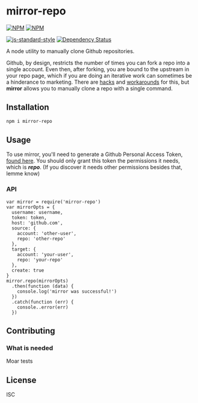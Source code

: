 # mirror-repo
[![NPM](https://nodei.co/npm/mirror-repo.png?downloads=true)](https://nodei.co/npm/mirror-repo/)
[![NPM](https://nodei.co/npm-dl/mirror-repo.png?months=3&height=2)](https://nodei.co/npm/mirror-repo/)

[![js-standard-style](https://img.shields.io/badge/code%20style-standard-brightgreen.svg)](https://github.com/feross/standard)
[![Dependency Status](https://david-dm.org/therebelrobot/mirror.svg)](https://david-dm.org/therebelrobot/mirror)

A node utility to manually clone Github repositories.

 Github, by design, restricts the number of times you can fork a repo into a single account. Even then, after forking, you are bound to the upstream in your repo page, which if you are doing an iterative work can sometimes be a hinderance to marketing. There are [hacks](https://adrianshort.org/create-multiple-forks-of-a-github-repo/) and [workarounds](https://help.github.com/articles/duplicating-a-repository/) for this, but **mirror** allows you to manually clone a repo with a single command.

## Installation

```bash
npm i mirror-repo
```

## Usage

To use mirror, you'll need to generate a Github Personal Access Token, [found here](https://github.com/settings/tokens). You should only grant this token the permissions it needs, which is ***repo***. (If you discover it needs other permissions besides that, lemme know)

### API

```
var mirror = require('mirror-repo')
var mirrorOpts = {
  username: username,
  token: token,
  host: 'github.com',
  source: {
    account: 'other-user',
    repo: 'other-repo'
  },
  target: {
    account: 'your-user',
    repo: 'your-repo'
  },
  create: true
}
mirror.repo(mirrorOpts)
  .then(function (data) {
    console.log('mirror was successful!')
  })
  .catch(function (err) {
    console..error(err)
  })
```
## Contributing

### What is needed

Moar tests

## License

ISC

